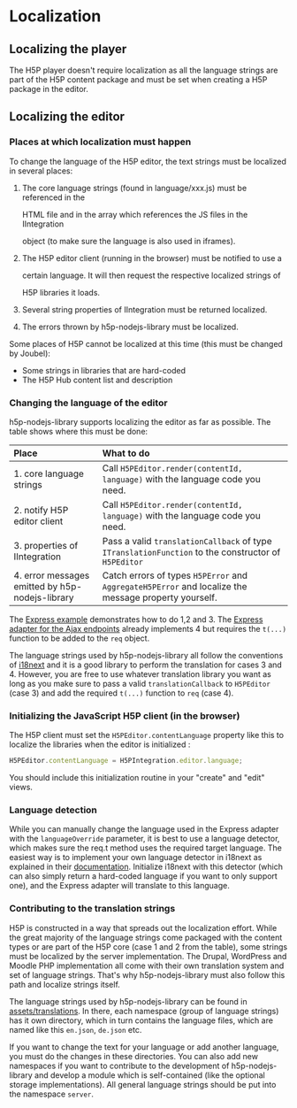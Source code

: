 # Localization

## Localizing the player

The H5P player doesn't require localization as all the language strings are part of the H5P content package and must be set when creating a H5P package in the editor.

## Localizing the editor

### Places at which localization must happen

To change the language of the H5P editor, the text strings must be localized in several places:

1. The core language strings \(found in language/xxx.js\) must be referenced in the

   HTML file and in the array which references the JS files in the IIntegration

   object \(to make sure the language is also used in iframes\).

2. The H5P editor client \(running in the browser\) must be notified to use a

   certain language. It will then request the respective localized strings of

   H5P libraries it loads.

3. Several string properties of IIntegration must be returned localized.
4. The errors thrown by h5p-nodejs-library must be localized.

Some places of H5P cannot be localized at this time \(this must be changed by Joubel\):

* Some strings in libraries that are hard-coded
* The H5P Hub content list and description

### Changing the language of the editor

h5p-nodejs-library supports localizing the editor as far as possible. The table shows where this must be done:

| Place | What to do |
| :--- | :--- |
| 1. core language strings | Call `H5PEditor.render(contentId, language)` with the language code you need. |
| 2. notify H5P editor client | Call `H5PEditor.render(contentId, language)` with the language code you need. |
| 3. properties of IIntegration | Pass a valid `translationCallback` of type `ITranslationFunction` to the constructor of `H5PEditor` |
| 4. error messages emitted by h5p-nodejs-library | Catch errors of types `H5PError` and `AggregateH5PError` and localize the message property yourself. |

The [Express example](https://github.com/Lumieducation/H5P-Nodejs-library/tree/027b83add22a5f17a898c45f8fc3e55b83eb877d/examples/express.ts) demonstrates how to do 1,2 and 3. The [Express adapter for the Ajax endpoints](https://github.com/Lumieducation/H5P-Nodejs-library/tree/027b83add22a5f17a898c45f8fc3e55b83eb877d/src/adapters/express.ts) already implements 4 but requires the `t(...)` function to be added to the `req` object.

The language strings used by h5p-nodejs-library all follow the conventions of [i18next](https://www.npmjs.com/package/i18next) and it is a good library to perform the translation for cases 3 and 4. However, you are free to use whatever translation library you want as long as you make sure to pass a valid `translationCallback` to `H5PEditor` \(case 3\) and add the required `t(...)` function to `req` \(case 4\).

### Initializing the JavaScript H5P client \(in the browser\)

The H5P client must set the `H5PEditor.contentLanguage` property like this to localize the libraries when the editor is initialized :

```javascript
H5PEditor.contentLanguage = H5PIntegration.editor.language;
```

You should include this initialization routine in your "create" and "edit" views.

### Language detection

While you can manually change the language used in the Express adapter with the `languageOverride` parameter, it is best to use a language detector, which makes sure the req.t method uses the required target language. The easiest way is to implement your own language detector in i18next as explained in their [documentation](https://github.com/i18next/i18next-http-middleware#adding-own-detection-functionality). Initialize i18next with this detector \(which can also simply return a hard-coded language if you want to only support one\), and the Express adapter will translate to this language.

### Contributing to the translation strings

H5P is constructed in a way that spreads out the localization effort. While the great majority of the language strings come packaged with the content types or are part of the H5P core \(case 1 and 2 from the table\), some strings must be localized by the server implementation. The Drupal, WordPress and Moodle PHP implementation all come with their own translation system and set of language strings. That's why h5p-nodejs-library must also follow this path and localize strings itself.

The language strings used by h5p-nodejs-library can be found in [assets/translations](https://github.com/Lumieducation/H5P-Nodejs-library/tree/027b83add22a5f17a898c45f8fc3e55b83eb877d/assets/translations/README.md). In there, each namespace \(group of language strings\) has it own directory, which in turn contains the language files, which are named like this `en.json`, `de.json` etc.

If you want to change the text for your language or add another language, you must do the changes in these directories. You can also add new namespaces if you want to contribute to the development of h5p-nodejs-library and develop a module which is self-contained \(like the optional storage implementations\). All general language strings should be put into the namespace `server`.

